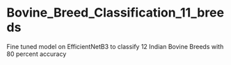 # Bovine_Breed_Classification_11_breeds
Fine tuned model on EfficientNetB3 to classify 12 Indian Bovine Breeds with 80 percent accuracy
